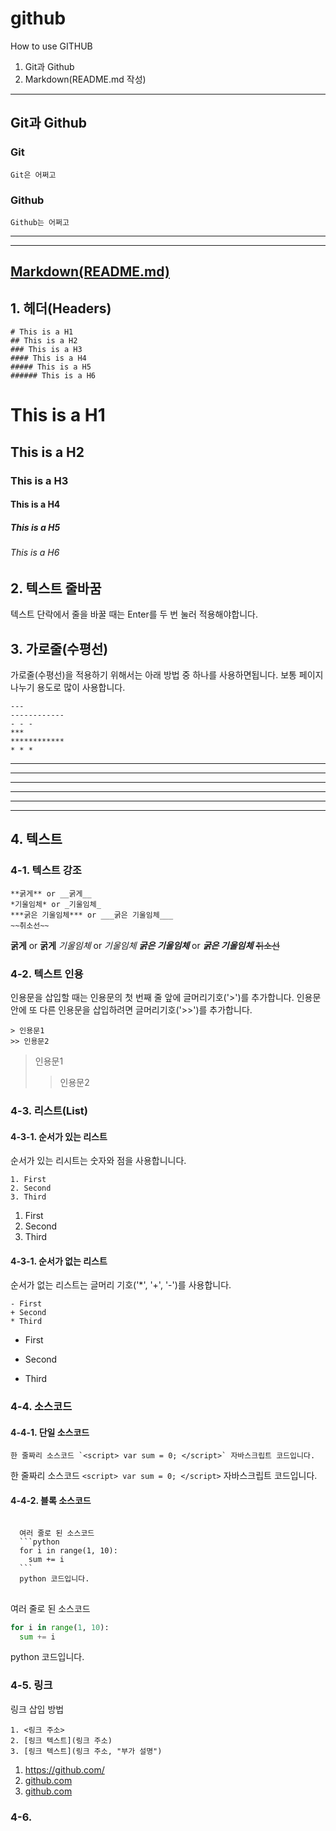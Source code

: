 # github
How to use GITHUB 
1. Git과 Github
2. Markdown(README.md 작성)

------------

## Git과 Github
### Git
```
Git은 어쩌고
```
### Github
```
Github는 어쩌고
```

------------

------------

## [Markdown(README.md)](https://docs.github.com/ko/get-started/writing-on-github/getting-started-with-writing-and-formatting-on-github/basic-writing-and-formatting-syntax)
## 1. 헤더(Headers)
```
# This is a H1
## This is a H2
### This is a H3
#### This is a H4
##### This is a H5
###### This is a H6
```
# This is a H1
## This is a H2
### This is a H3
#### This is a H4
##### This is a H5
###### This is a H6


## 2. 텍스트 줄바꿈
텍스트 단락에서 줄을 바꿀 때는 Enter를 두 번 눌러 적용해야합니다.


## 3. 가로줄(수평선)
가로줄(수평선)을 적용하기 위해서는 아래 방법 중 하나를 사용하면됩니다. 보통 페이지 나누기 용도로 많이 사용합니다.
```
---
------------
- - -
***
************
* * *
```
---
------------
- - -
***
************
* * *


## 4. 텍스트
### 4-1. 텍스트 강조
```
**굵게** or __굵게__
*기울임체* or _기울임체_
***굵은 기울임체*** or ___굵은 기울임체___
~~취소선~~
```
**굵게** or __굵게__
*기울임체* or _기울임체_
***굵은 기울임체*** or ___굵은 기울임체___
~~취소선~~

### 4-2. 텍스트 인용
인용문을 삽입할 때는 인용문의 첫 번째 줄 앞에 글머리기호('>')를 추가합니다.
인용문 안에 또 다른 인용문을 삽입하려면 글머리기호('>>')를 추가합니다.
```
> 인용문1
>> 인용문2
```
> 인용문1
>> 인용문2

### 4-3. 리스트(List)
#### 4-3-1. 순서가 있는 리스트
순서가 있는 리시트는 숫자와 점을 사용합니니다.
```
1. First
2. Second
3. Third
```
1. First
2. Second
3. Third

#### 4-3-1. 순서가 없는 리스트
순서가 없는 리스트는 글머리 기호('*', '+', '-')를 사용합니다.
```
- First
+ Second
* Third
```
- First
+ Second
* Third


### 4-4. 소스코드
#### 4-4-1. 단일 소스코드
```한 줄짜리 소스코드 `<script> var sum = 0; </script>` 자바스크립트 코드입니다.```

한 줄짜리 소스코드 `<script> var sum = 0; </script>` 자바스크립트 코드입니다.

#### 4-4-2. 블록 소스코드
<pre>
<code>
  여러 줄로 된 소스코드
  ```python
  for i in range(1, 10):
    sum += i
  ```
  python 코드입니다.
</code>
</pre>
여러 줄로 된 소스코드
```python
for i in range(1, 10):
  sum += i
```
python 코드입니다.


### 4-5. 링크
링크 삽입 방법
```
1. <링크 주소>
2. [링크 텍스트](링크 주소)
3. [링크 텍스트](링크 주소, "부가 설명")
```
1. <https://github.com/>
2. [github.com](https://github.com/)
3. [github.com](https://github.com/, "클릭시 github.com으로 이동합니다.")


### 4-6. 
